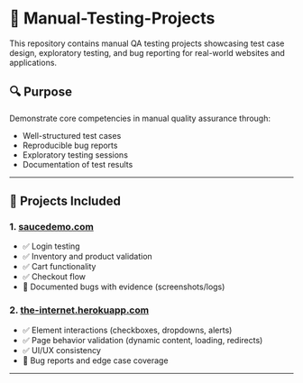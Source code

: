 # 🧾 Manual-Testing-Projects

This repository contains manual QA testing projects showcasing test case design, exploratory testing, and bug reporting for real-world websites and applications.

## 🔍 Purpose

Demonstrate core competencies in manual quality assurance through:
- Well-structured test cases
- Reproducible bug reports
- Exploratory testing sessions
- Documentation of test results

---

## 📁 Projects Included

### 1. [saucedemo.com](https://www.saucedemo.com/)
- ✅ Login testing
- ✅ Inventory and product validation
- ✅ Cart functionality
- ✅ Checkout flow
- 🐞 Documented bugs with evidence (screenshots/logs)

### 2. [the-internet.herokuapp.com](https://the-internet.herokuapp.com/)
- ✅ Element interactions (checkboxes, dropdowns, alerts)
- ✅ Page behavior validation (dynamic content, loading, redirects)
- ✅ UI/UX consistency
- 🐞 Bug reports and edge case coverage

---
